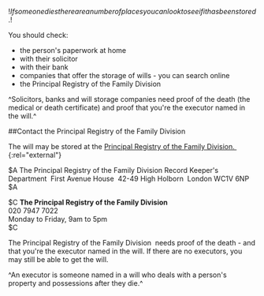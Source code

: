 $!If someone dies there are a number of places you can look to see if it has been stored.$!

You should check:

- the person's paperwork at home
- with their solicitor
- with their bank
- companies that offer the storage of wills - you can search online
- the Principal Registry of the Family Division

^Solicitors, banks and will storage companies need proof of the death (the medical or death certificate) and proof that you're the executor named in the will.^

##Contact the Principal Registry of the Family Division

The will may be stored at the [Principal Registry of the Family Division. ](http://www.justice.gov.uk/guidance/courts-and-tribunals/courts/probate/withdrawing-a-will-from-safe-keeping.htm "Principal Probate Registry "){:rel="external"}

$A
The Principal Registry of the Family Division
Record Keeper's Department 
First Avenue House
 42-49 High Holborn
 London
WC1V 6NP 
$A

$C
  **The Principal Registry of the Family Division **  
020 7947 7022  
Monday to Friday, 9am to 5pm    
$C

The Principal Registry of the Family Division  needs proof of the death - and that you're the executor named in the will. If there are no executors, you may still be able to get the will.

^An executor is someone named in a will who deals with a person's property and possessions after they die.^

